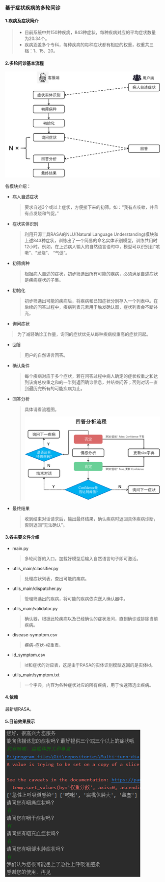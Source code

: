 ### 基于症状疾病的多轮问诊

#### 1.疾病及症状简介

> - 目前系统中共150种疾病，843种症状，每种疾病对应的平均症状数量为20.34个。
> - 疾病涵盖多个专科，每种疾病的每种症状都有相应的权重，权重共三档：1、15、20。

#### 2.多轮问诊基本流程

![图片示例](images/pic1.png)

各模块介绍：

- 病人自述症状

  > 要求自述3个或以上症状，方便接下来的初筛。如：“我有点咳嗽，并且有点发烧和气促。”

- 症状实体识别

  > 利用开源工具RASA的NLU(Natural Language Understanding)模块和上述843种症状，训练出了一个简易的命名实体识别模型，训练共用时12小时。例如，在上述病人输入的自然语言语句中，模型可以识别到“咳嗽”、“发烧”、 “气促”。

- 初筛病种

  > 根据病人自述的症状，初步筛选出所有可能的疾病，必须满足自述症状是疾病症状的子集。

- 初始化

  > 初步筛选出可能的疾病后，将疾病和已知症状分别存入一个列表中。在后续的问答过程中，疾病列表元素用于触发确认器，症状列表会不断补充。
  
- 询问症状
  
> 为了减轻确诊工作量，询问的症状优先从每种疾病权重高的症状问起。

- 回答

  > 用户的自然语言回答。

- 确认条件
  
  > 每个疾病对应于多个症状，若在问答过程中病人确定的症状权重之和达到该病总权重之和的一半则返回确诊信息，并结束问答；否则对话一直到遍历完所有的可能疾病为止。
  
- 回答分析

  > 具体请看流程图。
  >
  > ![流程图](images/pic2.png)

- 最终结果

  > 收到结束对话请求后，输出最终结果，确认疾病时返回具体疾病诊断，否则返回“无法确认”。



#### 3.各主要文件介绍

- main.py

  > 多轮问答的入口，加载好模型后输入自然语言句子即可激活。

- utils_main/classifier.py 

  > 处理症状列表，查出可能的疾病。

- utils_main/dispatcher.py 

  > 管理筛选出的疾病，将可能的疾病依次送入确认器中。

- utils_main/validator.py 

  > 确认器，根据此轮疾病以及已经确认的症状发问，直到确诊或排除当前疾病。

- disease-symptom.csv 

  > 疾病-症状-权重表。

- id_symptom.csv

  > id和症状的对应表，这是由于RASA的实体识别模型返回的是实体id。

- utils_main/symptom.txt

  > 一个字典，内容为各种症状对应的所有疾病，用于快速筛选出疾病。



#### 4.依赖



最新版RASA。



#### 5.目前效果展示



![](images/pic4.jpg)